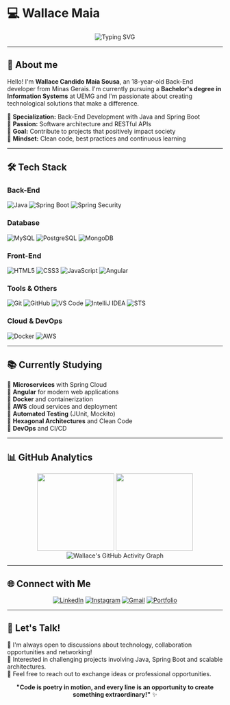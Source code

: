 # 💻 Wallace Maia

<div align="center">

![Typing SVG](https://readme-typing-svg.demolab.com?font=Fira+Code&weight=500&size=28&pause=1000&color=6DB33F&center=true&vCenter=true&width=600&lines=Back-End+Java+Developer;Information+Systems;Spring+Boot+Enthusiast)

</div>

---

## 🚀 About me

Hello! I'm **Wallace Candido Maia Sousa**, an 18-year-old Back-End developer from Minas Gerais. I'm currently pursuing a **Bachelor's degree in Information Systems** at UEMG and I'm passionate about creating technological solutions that make a difference.

🔹 **Specialization:** Back-End Development with Java and Spring Boot  
🔹 **Passion:** Software architecture and RESTful APIs  
🔹 **Goal:** Contribute to projects that positively impact society  
🔹 **Mindset:** Clean code, best practices and continuous learning  

---

## 🛠️ Tech Stack

### **Back-End**
![Java](https://img.shields.io/badge/Java-ED8B00?style=for-the-badge&logo=openjdk&logoColor=white)
![Spring Boot](https://img.shields.io/badge/Spring%20Boot-6DB33F?style=for-the-badge&logo=spring&logoColor=white)
![Spring Security](https://img.shields.io/badge/Spring%20Security-6DB33F?style=for-the-badge&logo=springsecurity&logoColor=white)

### **Database**
![MySQL](https://img.shields.io/badge/MySQL-4479A1?style=for-the-badge&logo=mysql&logoColor=white)
![PostgreSQL](https://img.shields.io/badge/PostgreSQL-316192?style=for-the-badge&logo=postgresql&logoColor=white)
![MongoDB](https://img.shields.io/badge/MongoDB-47A248?style=for-the-badge&logo=mongodb&logoColor=white)


### **Front-End**
![HTML5](https://img.shields.io/badge/HTML5-E34F26?style=for-the-badge&logo=html5&logoColor=white)
![CSS3](https://img.shields.io/badge/CSS3-1572B6?style=for-the-badge&logo=css3&logoColor=white)
![JavaScript](https://img.shields.io/badge/JavaScript-F7DF1E?style=for-the-badge&logo=javascript&logoColor=black)
![Angular](https://img.shields.io/badge/Angular-DD0031?style=for-the-badge&logo=angular&logoColor=white)

### **Tools & Others**
![Git](https://img.shields.io/badge/Git-F05032?style=for-the-badge&logo=git&logoColor=white)
![GitHub](https://img.shields.io/badge/GitHub-181717?style=for-the-badge&logo=github&logoColor=white)
![VS Code](https://img.shields.io/badge/VS%20Code-007ACC?style=for-the-badge&logo=visualstudiocode&logoColor=white)
![IntelliJ IDEA](https://img.shields.io/badge/IntelliJ%20IDEA-000000?style=for-the-badge&logo=intellijidea&logoColor=white)
![STS](https://img.shields.io/badge/STS-6DB33F?style=for-the-badge&logo=spring&logoColor=white)


### **Cloud & DevOps**
![Docker](https://img.shields.io/badge/Docker-2496ED?style=for-the-badge&logo=docker&logoColor=white)
![AWS](https://img.shields.io/badge/AWS-232F3E?style=for-the-badge&logo=amazonwebservices&logoColor=white)

---


## 📚 Currently Studying

🔸 **Microservices** with Spring Cloud  
🔸 **Angular** for modern web applications  
🔸 **Docker** and containerization  
🔸 **AWS** cloud services and deployment  
🔸 **Automated Testing** (JUnit, Mockito)  
🔸 **Hexagonal Architectures** and Clean Code  
🔸 **DevOps** and CI/CD  

---

## 📊 GitHub Analytics

<div align="center">
  <img height="180em" src="https://github-readme-stats.vercel.app/api?username=wallacemaia2007&show_icons=true&theme=dark&include_all_commits=true&count_private=true&hide_border=true&bg_color=0d1117"/>
  <img height="180em" src="https://github-readme-stats.vercel.app/api/top-langs/?username=wallacemaia2007&layout=compact&langs_count=8&theme=dark&hide_border=true&bg_color=0d1117"/>
</div>

<div align="center">
  <img src="https://github-readme-activity-graph.vercel.app/graph?username=wallacemaia2007&bg_color=0d1117&color=ffffff&line=ffffff&point=ffffff&area=true&hide_border=true" alt="Wallace's GitHub Activity Graph"/>
</div>

---


## 🌐 Connect with Me

<div align="center">

[![LinkedIn](https://img.shields.io/badge/LinkedIn-0077B5?style=for-the-badge&logo=linkedin&logoColor=white)](https://www.linkedin.com/in/wallace-maia-9634a8312/)
[![Instagram](https://img.shields.io/badge/-Instagram-%23E4405F?style=for-the-badge&logo=instagram&logoColor=white)](https://www.instagram.com/wallace_maia._/)
[![Gmail](https://img.shields.io/badge/Gmail-333333?style=for-the-badge&logo=gmail&logoColor=red)](mailto:wallacemaia@example.com)
[![Portfolio](https://img.shields.io/badge/Portfolio-FF5722?style=for-the-badge&logo=todoist&logoColor=white)](#)

</div>

---

## 🤝 Let's Talk!

💬 I'm always open to discussions about technology, collaboration opportunities and networking!  
🚀 Interested in challenging projects involving Java, Spring Boot and scalable architectures.  
📧 Feel free to reach out to exchange ideas or professional opportunities.

<div align="center">
  

**"Code is poetry in motion, and every line is an opportunity to create something extraordinary!"** ✨

</div>
